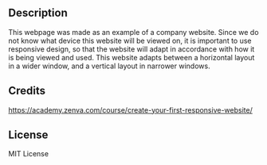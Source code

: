 ## Description

This webpage was made as an example of a company website. Since we do not know what device this website will be viewed on, it is important to use responsive design, so that the website will adapt in accordance with how it is being viewed and used. This website adapts between a horizontal layout in a wider window, and a vertical layout in narrower windows.

## Credits

https://academy.zenva.com/course/create-your-first-responsive-website/

## License

MIT License
